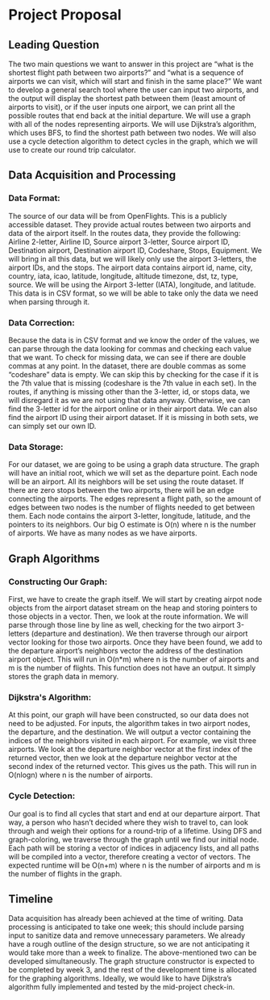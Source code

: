 # Project Proposal
## Leading Question
The two main questions we want to answer in this project are “what is the shortest flight path between two airports?” and “what is a sequence of airports we can visit, which will start and finish in the same place?” We want to develop a general search tool where the user can input two airports, and the output will display the shortest path between them (least amount of airports to visit), or if the user inputs one airport, we can print all the possible routes that end back at the initial departure. We will use a graph with all of the nodes representing airports. We will use Dijkstra’s algorithm, which uses BFS, to find the shortest path between two nodes. We will also use a cycle detection algorithm to detect cycles in the graph, which we will use to create our round trip calculator.

## Data Acquisition and Processing
### Data Format:
The source of our data will be from OpenFlights. This is a publicly accessible dataset. They provide actual routes between two airports and data of the airport itself. In the routes data, they provide the following: Airline	2-letter, Airline ID, Source airport 3-letter, Source airport ID, Destination airport, Destination airport ID, Codeshare, Stops, Equipment. We will bring in all this data, but we will likely only use the airport 3-letters, the airport IDs, and the stops. The airport data contains airport id, name, city, country, iata, icao, latitude, longitude, altitude timezone, dst, tz, type, source. We will be using the Airport 3-letter (IATA), longitude, and latitude. This data is in CSV format, so we will be able to take only the data we need when parsing through it.
### Data Correction:
Because the data is in CSV format and we know the order of the values, we can parse through the data looking for commas and checking each value that we want. To check for missing data, we can see if there are double commas at any point. In the dataset, there are double commas as some “codeshare” data is empty. We can skip this by checking for the case if it is the 7th value that is missing (codeshare is the 7th value in each set). In the routes, if anything is missing other than the 3-letter, id, or stops data, we will disregard it as we are not using that data anyway. Otherwise, we can find the 3-letter id for the airport online or in their airport data. We can also find the airport ID using their airport dataset. If it is missing in both sets, we can simply set our own ID.
### Data Storage:
For our dataset, we are going to be using a graph data structure. The graph will have an initial root, which we will set as the departure point. Each node will be an airport. All its neighbors will be set using the route dataset. If there are zero stops between the two airports, there will be an edge connecting the airports. The edges represent a flight path, so the amount of edges between two nodes is the number of flights needed to get between them. Each node contains the airport 3-letter, longitude, latitude, and the pointers to its neighbors. Our big O estimate is O(n) where n is the number of airports. We have as many nodes as we have airports.

## Graph Algorithms
### Constructing Our Graph:
First, we have to create the graph itself. We will start by creating airpot node objects from the airport dataset stream on the heap and storing pointers to those objects in a vector. Then, we look at the route information. We will parse through those line by line as well, checking for the two airport 3-letters (departure and destination). We then traverse through our airport vector looking for those two airports. Once they have been found, we add to the departure airport’s neighbors vector the address of the destination airport object. This will run in O(n*m) where n is the number of airports and m is the number of flights. This function does not have an output. It simply stores the graph data in memory.
### Dijkstra's Algorithm:
At this point, our graph will have been constructed, so our data does not need to be adjusted. For inputs, the algorithm takes in two airport nodes, the departure, and the destination. We will output a vector containing the indices of the neighbors visited in each airport. For example, we visit three airports. We look at the departure neighbor vector at the first index of the returned vector, then we look at the departure neighbor vector at the second index of the returned vector. This gives us the path. This will run in O(nlogn) where n is the number of airports.
### Cycle Detection:
Our goal is to find all cycles that start and end at our departure airport. That way, a person who hasn’t decided where they wish to travel to, can look through and weigh their options for a round-trip of a lifetime. Using DFS and graph-coloring, we traverse through the graph until we find our initial node. Each path will be storing a vector of indices in adjacency lists, and all paths will be compiled into a vector, therefore creating a vector of vectors. The expected runtime will be O(n+m) where n is the number of airports and m is the number of flights in the graph.

## Timeline
Data acquisition has already been achieved at the time of writing. Data processing is anticipated to take one week; this should include parsing input to sanitize data and remove unnecessary parameters. We already have a rough outline of the design structure, so we are not anticipating it would take more than a week to finalize. The above-mentioned two can be developed simultaneously. The graph structure constructor is expected to be completed by week 3, and the rest of the development time is allocated for the graphing algorithms. Ideally, we would like to have Dijkstra’s algorithm fully implemented and tested by the mid-project check-in.